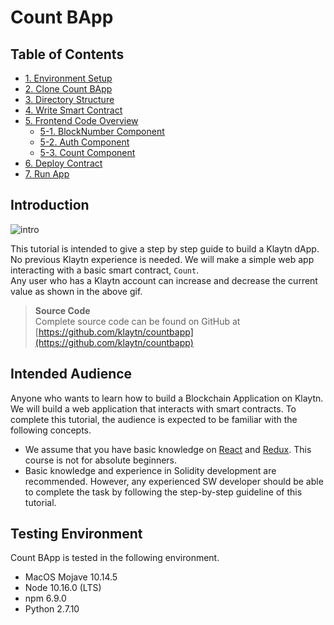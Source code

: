 # Count BApp <a id="count-bapp"></a>

## Table of Contents <a id="table-of-contents"></a>

* [1. Environment Setup](1.-environment-setup.md)
* [2. Clone Count BApp](2.-clone-count-bapp.md)
* [3. Directory Structure](3.-directory-structure.md)
* [4. Write Smart Contract](4.-write-smart-contract.md)
* [5. Frontend Code Overview](5.-frontend-code-overview/README.md)
  * [5-1. BlockNumber Component](5.-frontend-code-overview/5-1.-blocknumber-component.md)
  * [5-2. Auth Component](5.-frontend-code-overview/5-2.-auth-component.md)
  * [5-3. Count Component](5.-frontend-code-overview/5-3.-count-component.md)
* [6. Deploy Contract](6.-deploy-contract.md)
* [7. Run App](7.-run-app.md)

## Introduction <a id="introduction"></a>

![intro](images/tutorial-1intro.gif)

This tutorial is intended to give a step by step guide to build a Klaytn dApp. No previous Klaytn experience is needed. We will make a simple web app interacting with a basic smart contract, `Count`.  
Any user who has a Klaytn account can increase and decrease the current value as shown in the above gif.

> **Source Code**  
> Complete source code can be found on GitHub at [https://github.com/klaytn/countbapp](https://github.com/klaytn/countbapp)

## Intended Audience <a id="intended-audience"></a>

Anyone who wants to learn how to build a Blockchain Application on Klaytn. We will build a web application that interacts with smart contracts. To complete this tutorial, the audience is expected to be familiar with the following concepts.

* We assume that you have basic knowledge on [React](https://reactjs.org/) and [Redux](https://redux.js.org/). This course is not for absolute beginners.
* Basic knowledge and experience in Solidity development are recommended. However, any experienced SW developer should be able to complete the task by following the step-by-step guideline of this tutorial.

## Testing Environment <a id="testing-environment"></a>

Count BApp is tested in the following environment.

* MacOS Mojave 10.14.5
* Node 10.16.0 \(LTS\)
* npm 6.9.0
* Python 2.7.10

